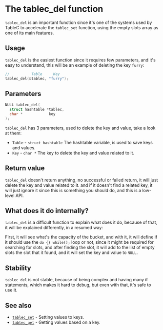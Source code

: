 # The tablec_del function

`tablec_del` is an important function since it's one of the systems used by TableC to accelerate the `tablec_set` function, using the empty slots array as one of its main features.

## Usage

`tablec_del` is the easiest function since it requires few parameters, and it's easy to understand, this will be an example of deleting the key `furry`:

```c
//          Table     Key
tablec_del(&tablec, "furry");
```

## Parameters

```c
NULL tablec_del(
  struct hashtable *tablec,
  char *            key
);
```

`tablec_del` has 3 parameters, used to delete the key and value, take a look at them:

*  `Table`  - `struct hashtable` The hashtable variable, is used to save keys and values.
*  `Key`    - `char *`           The key to delete the key and value related to it.

## Return value

`tablec_del` doesn't return anything, no successful or failed return, it will just delete the key and value related to it. and if it doesn't find a related key, it will just ignore it since this is something you should do, and this is a low-level API.

## What does it do internally?

`tablec_del` is a difficult function to explain what does it do, because of that, it will be explained differently, in a resumed way:

First, it will see what's the capacity of the bucket, and with it, it will define if it should use the `do {} while();` loop or not, since it might be required for searching for slots, and after finding the slot, it will add to the list of empty slots the slot that it found, and it will set the key and value to `NULL`.

## Stability


`tablec_del` is not stable, because of being complex and having many if statements, which makes it hard to debug, but even with that, it's safe to use it.

## See also

*  [`tablec_set`](tablec_set.md) - Setting values to keys.
*  [`tablec_get`](tablec_get.md) - Getting values based on a key.
